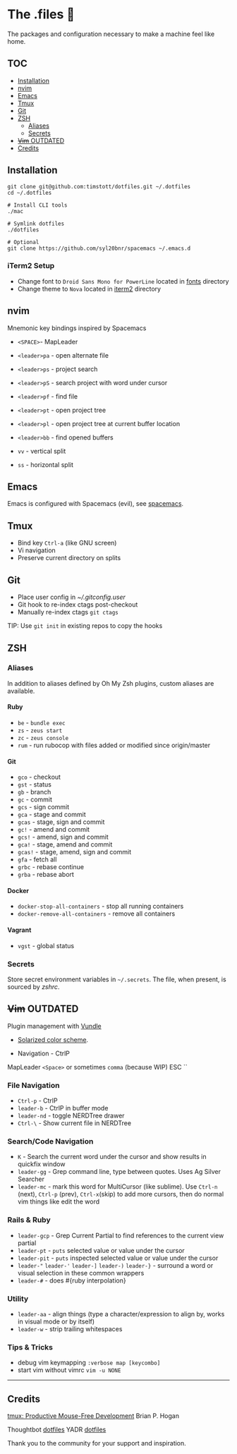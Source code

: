 # The .files :rocket:

The packages and configuration necessary to make a machine feel like home.

## TOC

- [Installation](#installation)
- [nvim](nvim)
- [Emacs](#emacs)
- [Tmux](#tmux)
- [Git](#git)
- [ZSH ](#zsh)
  - [Aliases](#aliases)
  - [Secrets](#secrets)
- [~~Vim~~ OUTDATED](#vim-outdated)
- [Credits](#credits)

## Installation

```
git clone git@github.com:timstott/dotfiles.git ~/.dotfiles
cd ~/.dotfiles

# Install CLI tools
./mac

# Symlink dotfiles
./dotfiles

# Optional
git clone https://github.com/syl20bnr/spacemacs ~/.emacs.d
```

### iTerm2 Setup

- Change font to `Droid Sans Mono for PowerLine` located in [fonts](fonts) directory
- Change theme to `Nova` located in [iterm2](iterm2) directory

## nvim

Mnemonic key bindings inspired by Spacemacs

* `<SPACE>`- MapLeader
* `<leader>pa` - open alternate file
* `<leader>ps` - project search
* `<leader>pS` - search project with word under cursor
* `<leader>pf` - find file
* `<leader>pt` - open project tree
* `<leader>pl` - open project tree at current buffer location
* `<leader>bb` - find opened buffers

* `vv` - vertical split
* `ss` - horizontal split

## Emacs

Emacs is configured with Spacemacs (evil), see [spacemacs](spacemacs).

## Tmux

* Bind key `Ctrl-a` (like GNU screen)
* Vi navigation
* Preserve current directory on splits

## Git

* Place user config in *~/.gitconfig.user*
* Git hook to re-index ctags post-checkout
* Manually re-index ctags `git ctags`

TIP: Use `git init` in existing repos to copy the hooks

## ZSH

### Aliases

In addition to aliases defined by Oh My Zsh plugins, custom aliases are available.

#### Ruby

* `be` - `bundle exec`
* `zs` - `zeus start`
* `zc` - `zeus console`
* `rum` - run rubocop with files added or modified since origin/master

#### Git

* `gco` - checkout
* `gst` - status
* `gb` - branch
* `gc` - commit
* `gcs` - sign commit
* `gca` - stage and commit
* `gcas` - stage, sign and commit
* `gc!` - amend and commit
* `gcs!` - amend, sign and commit
* `gca!` - stage, amend and commit
* `gcas!` - stage, amend, sign and commit
* `gfa` - fetch all
* `grbc` - rebase continue
* `grba` - rebase abort

#### Docker

* `docker-stop-all-containers` - stop all running containers
* `docker-remove-all-containers` - remove all containers

#### Vagrant

* `vgst` - global status

### Secrets

Store secret environment variables in `~/.secrets`. The file, when present, is
sourced by *zshrc*.

## ~~Vim~~ OUTDATED

Plugin management with [Vundle](https://github.com/gmarik/vundle)

* [Solarized color scheme](https://github.com/altercation/vim-colors-solarized).

* Navigation - CtrlP

MapLeader `<Space>` or sometimes `comma` (because WIP)
ESC ``

### File Navigation

* `Ctrl-p` - CtrlP
* `leader-b` - CtrlP in buffer mode
* `leader-nd` - toggle NERDTree drawer
* `Ctrl-\` - Show current file in NERDTree

### Search/Code Navigation

* `K` - Search the current word under the cursor and show results in quickfix window
* `leader-gg` - Grep command line, type between quotes. Uses Ag Silver Searcher
* `leader-mc` - mark this word for MultiCursor (like sublime).
   Use `Ctrl-n` (next), `Ctrl-p` (prev), `Ctrl-x`(skip) to add more cursors,
   then do normal vim things like edit the word

### Rails & Ruby

* `leader-gcp` - Grep Current Partial to find references to the current view partial
* `leader-pt` - `puts` selected value or value under the cursor
* `leader-pit` - `puts` inspected selected value or value under the cursor
* `leader-"` `leader-'` `leader-]` `leader-)` `leader-}` - surround a
   word or visual selection in these common wrappers
*  `leader-#` - does #{ruby interpolation}

### Utility

* `leader-aa` - align things (type a character/expression to align by, works 
   in visual mode or by itself)
* `leader-w` - strip trailing whitespaces

### Tips & Tricks

* debug vim keymapping `:verbose map [keycombo]`
* start vim without vimrc `vim -u NONE`

-------------------------------------------------------------------------------

## Credits

[tmux: Productive Mouse-Free Development](http://pragprog.com/book/bhtmux/tmux) Brian P. Hogan

Thoughtbot [dotfiles](http://github.com/thoughtbot/dotfiles)
YADR [dotfiles](https://github.com/skwp/dotfiles)

Thank you to the community for your support and inspiration.
